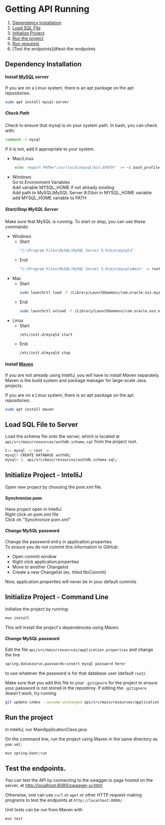 # Getting API Running
 1. [Dependency Installation](#dependecy-installation)
 2. [Load SQL File](#load-sql-file)
 3. [Initialize Project](#initialize_project)
 4. [Run the project](#run-the-application)
 5. [Run requests](#run-requests)
 6. [Test the endpoints](#test-the-endpoints

## Dependency Installation

#### Install [MySQL](https://dev.mysql.com/downloads/mysql/) server

If you are on a Linux system, there is an apt package on the apt repositories. 
```bash
sudo apt install mysql-server
```
##### Check Path
Check to ensure that mysql is on your system path. In bash, you can check with:
```bash
command -V mysql
```
If it is not, add it appropriate to your system.
 * Mac/Linux
    ```bash
     echo 'export PATH="/usr/local/mysql/bin:$PATH"' >> ~/.bash_profile
     ```
 * Windows    
    Go to Environment Variables<br />
    Add variable MYSQL_HOME if not already existing<br />
    Add path to MySQL\MySQL Server 8.0\bin in MYSQL_HOME variable<br />
    add MYSQL_HOME variable to PATH<br />

##### Start/Stop MySQL Server
Make sure that MySQL is running. To start or stop, you can use these commands:
* Windows
  * Start
    ```bash
    "C:\Program Files\MySQL\MySQL Server 5.0\bin\mysqld"
    ```
  * End
    ```bash
    "C:\Program Files\MySQL\MySQL Server 5.0\bin\mysqladmin" -u root shutdown
    ```
* Mac
  * Start
    ```bash
    sudo launchctl load -F /Library/LaunchDaemons/com.oracle.oss.mysql.mysqld.plist
    ```
  * End
    ```bash
    sudo launchctl unload -F /Library/LaunchDaemons/com.oracle.oss.mysql.mysqld.plist
    ```
* Linux
  * Start
    ```bash
    /etc/init.d/mysqld start
    ```
  * End
    ```bash
    /etc/init.d/mysqld stop
    ```

#### Install [Maven](https://maven.apache.org/download.cgi)
If you are not already using IntelliJ, you will have to install Maven separately. Maven is the build system and package manager for large-scale Java projects.

If you are on a Linux system, there is an apt package on the apt repositories. 
```bash
sudo apt install maven
```

## Load SQL File to Server
Load the schema file onto the server, which is located at `api/src/main/resources/authdb.schema.sql` from the project root.
  ```bash
  C:> mysql -u root -p
  mysql> CREATE DATABASE authdb;
  mysql> \. api/src/main/resources/authdb.schema.sql;
  ```
## Initialize Project - IntelliJ

Open new project by choosing the pom.xml file.

#### Synchronize pom
 Have project open in IntelliJ<br />
 Right click on pom.xml file<br />
 Click on "Synchronize pom.xml"

#### Change MySQL password
   Change the password entry in application.properties<br />
   To ensure you do not commit this information to GitHub:<br />
   * Open commit window<br />
   * Right click application.properties<br />
   * Move to another Changelist<br />
   * Create a new Changelist (ex. titled NoCommit)<br />

Now, application.properties will never be in your default commits <br />

## Initialize Project - Command Line

Initialize the project by running:
```bash
mvn install
```
This will install the project's dependencies using Maven.

#### Change MySQL password
Edit the file `api/src/main/resources/application.properties` and change the line
```bash
spring.datasource.password=<insert mysql password here>
```
to use whatever the password is for that database user (default `root`).

Make sure that you add this file to your `.gitignore` for the project to ensure your password is not stored in the repostiroy. If editing the `.gitignore` doesn't work, try running
```bash
git update-index --assume-unchanged api/src/main/resources/application.properties
```

## Run the project 
In IntelliJ, run MainApplicationClass.java.

On the command line, run the project using Maven in the same directory as `pom.xml`:
```bash
mvn spring-boot:run
```

## Test the endpoints. 

You can test the API by connecting to the swagger.io page hosted on the server, at [http://localhost:8080/swagger-ui.html](http://localhost:8080/swagger-ui.html)

Otherwise, one can use `curl` or `wget` or other HTTP request-making programs to test the endpoints at `http://localhost:8080/`.

Unit tests can be run from Maven with
```bash
mvn test
```

